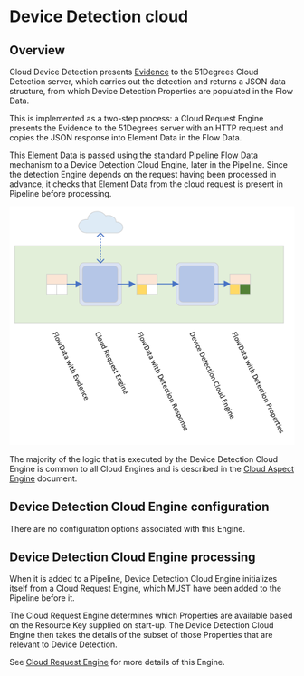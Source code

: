 # Device Detection cloud

## Overview

Cloud Device Detection presents [Evidence](../../pipeline-specification/features/evidence.md)
to the 51Degrees Cloud Detection server, which carries out the detection
and returns a JSON data structure, from which Device Detection Properties
are populated in the Flow Data.

This is implemented as a two-step process: a Cloud Request Engine
presents the Evidence to the 51Degrees server with an HTTP request
and copies the JSON response into Element Data in the Flow Data.

This Element Data is passed using the standard Pipeline Flow Data mechanism to
a Device Detection Cloud Engine, later in the Pipeline. Since the detection
Engine depends on the request having been processed in advance, it checks that
Element Data from the cloud request is present in Pipeline before processing.

![Cloud Engine flow](../../pipeline-specification/images/Device%20Detection%20Cloud%20Engine.png)

The majority of the logic that is executed by the Device Detection Cloud
Engine is common to all Cloud Engines and is described in the
[Cloud Aspect Engine](../../pipeline-specification/pipeline-elements/cloud-aspect-engine.md)
document.

## Device Detection Cloud Engine configuration

There are no configuration options associated with this Engine.

## Device Detection Cloud Engine processing

When it is added to a Pipeline, Device Detection Cloud Engine initializes
itself from a Cloud Request Engine, which MUST have been added to the Pipeline
before it.

The Cloud Request Engine determines which Properties are available
based on the Resource Key supplied on start-up. The Device Detection Cloud Engine
then takes the details of the subset of those Properties that are relevant to
Device Detection.

See [Cloud Request Engine](../../pipeline-specification/pipeline-elements/cloud-request-engine.md)
for more details of this Engine.

